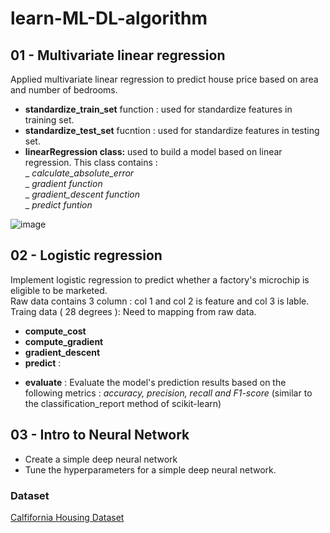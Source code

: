 # learn-ML-DL-algorithm

## 01 - Multivariate linear regression

Applied multivariate linear regression to predict house price based on area and number of bedrooms.

- **standardize_train_set** function : used for standardize features in training set.
- **standardize_test_set** fucntion : used for standardize features in testing set.
- **linearRegression class:** used to build a model based on linear regression. This class contains :  
  _ *calculate_absolute_error*  
  _ _gradient function_  
  _ *gradient_descent function*  
  _ _predict funtion_

![image](https://github.com/user-attachments/assets/519c88d8-9b18-4e88-b797-5fcd038d66d6)

## 02 - Logistic regression

Implement logistic regression to predict whether a factory's microchip is eligible to be marketed.  
Raw data contains 3 column : col 1 and col 2 is feature and col 3 is lable.  
Traing data ( 28 degrees ): Need to mapping from raw data.

- **compute_cost**
- **compute_gradient**
- **gradient_descent**
- **predict** :

* **evaluate** : Evaluate the model's prediction results based on the following metrics : _accuracy, precision, recall and F1-score_ (similar to the classification_report method of scikit-learn)

## 03 - Intro to Neural Network

- Create a simple deep neural network
- Tune the hyperparameters for a simple deep neural network.

### Dataset

[Calfifornia Housing Dataset](https://developers.google.com/machine-learning/crash-course/california-housing-data-description)
